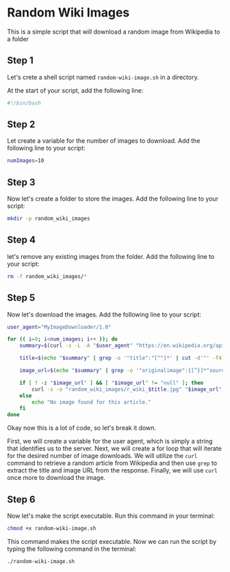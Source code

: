 # Random Wiki Images

This is a simple script that will download a random image from Wikipedia to a folder

## Step 1

Let's crete a shell script named `random-wiki-image.sh` in a directory.

At the start of your script, add the following line:

```bash
#!/bin/bash
```

## Step 2

Let create a variable for the number of images to download. Add the following line to your script:

```bash
numImages=10
```

## Step 3

Now let's create a folder to store the images. Add the following line to your script:

```bash
mkdir -p random_wiki_images
```

## Step 4

let's remove any existing images from the folder. Add the following line to your script:

```bash
rm -f random_wiki_images/*
```

## Step 5

Now let's download the images. Add the following line to your script:

```bash
user_agent="MyImageDownloader/1.0"

for (( i=0; i<num_images; i++ )); do
    summary=$(curl -s -L -A "$user_agent" "https://en.wikipedia.org/api/rest_v1/page/random/summary")

    title=$(echo "$summary" | grep -o '"title":"[^"]*' | cut -d'"' -f4)

    image_url=$(echo "$summary" | grep -o '"originalimage":{[^}]*"source":"[^"]*' | cut -d'"' -f6)

    if [ ! -z "$image_url" ] && [ "$image_url" != "null" ]; then
        curl -s -o "random_wiki_images/r_wiki_$title.jpg" "$image_url"
    else
        echo "No image found for this article."
    fi
done
```

Okay now this is a lot of code, so let's break it down.

First, we will create a variable for the user agent, which is simply a string that identifies us to the server. Next, we will create a for loop that will iterate for the desired number of image downloads. We will utilize the `curl` command to retrieve a random article from Wikipedia and then use `grep` to extract the title and image URL from the response. Finally, we will use `curl` once more to download the image.

## Step 6

Now let's make the script executable. Run this command in your terminal:

```bash
chmod +x random-wiki-image.sh
```

This command makes the script executable. Now we can run the script by typing the following command in the terminal:

```bash
./random-wiki-image.sh
```

